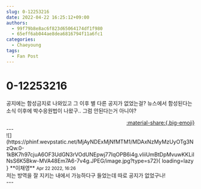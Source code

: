 ```yaml
---
slug: 0-12253216
date: 2022-04-22 16:25:12+09:00
authors:
  - 99f79b8e8ac6f823d65064174df1f980
  - 65eff6ab044ae8dea6816794f11a6fc1
categories:
  - Chaeyoung
tags:
  - Fan Post
---
```


# 0-12253216

<div class="post-container" markdown="1">
<div class="content-container md-sidebar__scrollwrap" markdown="1">

공지에는 함성금지로 나와있고 그 이후 별 다른 공지가 없었는걸? 뉴스에서 함성된다는 소식 이후에 박수응원법이 나왔구.. 그럼 안된다는거 아니야?

</div>
</div>

<div style="text-align: right;" markdown="1">
<a href="https://weverse.io/fromis9/fanpost/0-12253216" style="text-align: right;">:material-share:{.big-emoji}</a>
</div>
---

<div class="comments-container md-sidebar__scrollwrap" markdown="1">
<div class="comment" markdown="1">
<div class='id-container' markdown="1">
![](https://phinf.wevpstatic.net/MjAyNDExMjNfMTM1/MDAxNzMyMzUyOTg3NzQw.0-1kBK7h97cjuA6OF3UdGN3rVOdUNEpwj77IqOPB6i4g.vliiUmBtDpMvuwKKLiINsS6K5Bkw-MVA48Em7A6-7v4g.JPEG/image.jpg?type=s72){ loading=lazy }
**<span class="artist">이채영</span>** <small>Apr 22 2022, 16:26</small><br>
</div>
<div class='comment-body' markdown="1">
저는 방역을 잘 지키는 내에서 가능하다구 들었는데 따로 공지가 없었구나!
</div>
</div>
</div>
---
